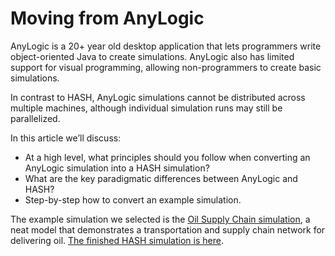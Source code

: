 # Moving from AnyLogic

AnyLogic is a 20+ year old desktop application that lets programmers write object-oriented Java to create simulations. AnyLogic also has limited support for visual programming, allowing non-programmers to create basic simulations.

In contrast to HASH, AnyLogic simulations cannot be distributed across multiple machines, although individual simulation runs may still be parallelized. 

In this article we’ll discuss:

* At a high level, what principles should you follow when converting an AnyLogic simulation into a HASH simulation?
* What are the key paradigmatic differences between AnyLogic and HASH?
* Step-by-step how to convert an example simulation.

The example simulation we selected is the [Oil Supply Chain simulation](https://drive.google.com/file/d/192MY6ftxnaaeF-5YaM0Ok8BZItIzBrUb/view?usp=sharing), a neat model that demonstrates a transportation and supply chain network for delivering oil. [The finished HASH simulation is here](https://hash.ai/@hash/oil-supply-chain).



